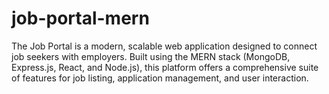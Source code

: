# job-portal-mern
 The Job Portal is a modern, scalable web application designed to connect job seekers with employers. Built using the MERN stack (MongoDB, Express.js, React, and Node.js), this platform offers a comprehensive suite of features for job listing, application management, and user interaction.
